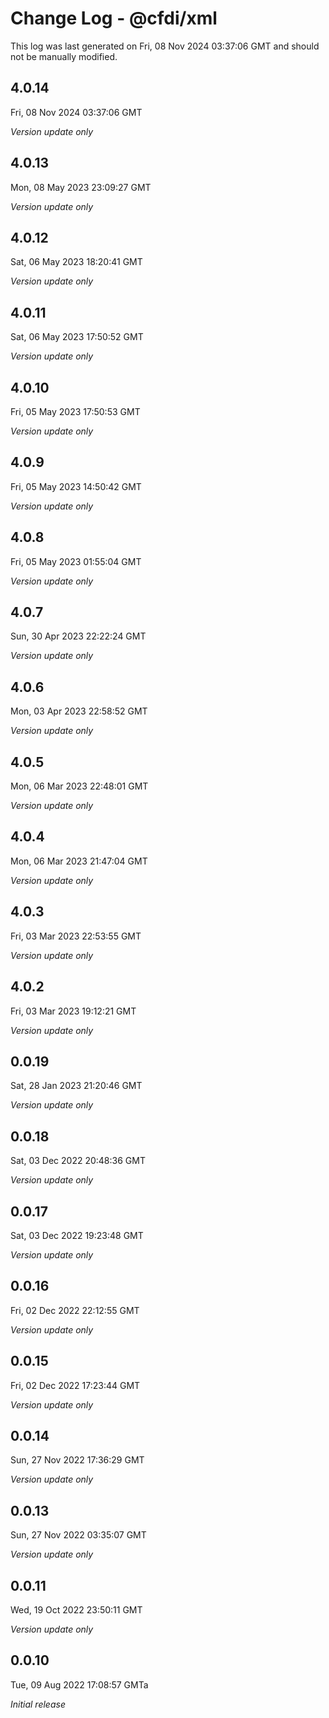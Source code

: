 # Change Log - @cfdi/xml

This log was last generated on Fri, 08 Nov 2024 03:37:06 GMT and should not be manually modified.

## 4.0.14
Fri, 08 Nov 2024 03:37:06 GMT

_Version update only_

## 4.0.13
Mon, 08 May 2023 23:09:27 GMT

_Version update only_

## 4.0.12
Sat, 06 May 2023 18:20:41 GMT

_Version update only_

## 4.0.11
Sat, 06 May 2023 17:50:52 GMT

_Version update only_

## 4.0.10
Fri, 05 May 2023 17:50:53 GMT

_Version update only_

## 4.0.9
Fri, 05 May 2023 14:50:42 GMT

_Version update only_

## 4.0.8
Fri, 05 May 2023 01:55:04 GMT

_Version update only_

## 4.0.7
Sun, 30 Apr 2023 22:22:24 GMT

_Version update only_

## 4.0.6
Mon, 03 Apr 2023 22:58:52 GMT

_Version update only_

## 4.0.5
Mon, 06 Mar 2023 22:48:01 GMT

_Version update only_

## 4.0.4
Mon, 06 Mar 2023 21:47:04 GMT

_Version update only_

## 4.0.3
Fri, 03 Mar 2023 22:53:55 GMT

_Version update only_

## 4.0.2
Fri, 03 Mar 2023 19:12:21 GMT

_Version update only_

## 0.0.19
Sat, 28 Jan 2023 21:20:46 GMT

_Version update only_

## 0.0.18
Sat, 03 Dec 2022 20:48:36 GMT

_Version update only_

## 0.0.17
Sat, 03 Dec 2022 19:23:48 GMT

_Version update only_

## 0.0.16
Fri, 02 Dec 2022 22:12:55 GMT

_Version update only_

## 0.0.15
Fri, 02 Dec 2022 17:23:44 GMT

_Version update only_

## 0.0.14
Sun, 27 Nov 2022 17:36:29 GMT

_Version update only_

## 0.0.13
Sun, 27 Nov 2022 03:35:07 GMT

_Version update only_

## 0.0.11
Wed, 19 Oct 2022 23:50:11 GMT

_Version update only_

## 0.0.10
Tue, 09 Aug 2022 17:08:57 GMTa

_Initial release_

